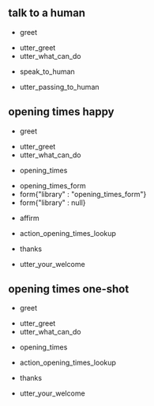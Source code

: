 ## talk to a human
* greet
- utter_greet
- utter_what_can_do
* speak_to_human
- utter_passing_to_human

## opening times happy
* greet
 - utter_greet
 - utter_what_can_do
* opening_times
 - opening_times_form
 - form{"library" : "opening_times_form"}
 - form{"library" : null}
* affirm
 - action_opening_times_lookup
* thanks
 - utter_your_welcome

## opening times one-shot
 * greet
  - utter_greet
  - utter_what_can_do
 * opening_times
  - action_opening_times_lookup
 * thanks
  - utter_your_welcome
